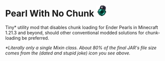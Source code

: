 # Pearl With No Chunk <img src="src/main/resources/icon.png" alt="Four years late and counting for this joke" width=36>

Tiny\* utility mod that disables chunk loading for Ender Pearls in Minecraft 1.21.3 and beyond, should other
conventional modded solutions for chunk-loading be preferred.

*\*Literally only a single Mixin class. About 80% of the final JAR's file size comes from the (dated and stupid joke)
icon you see above.*
